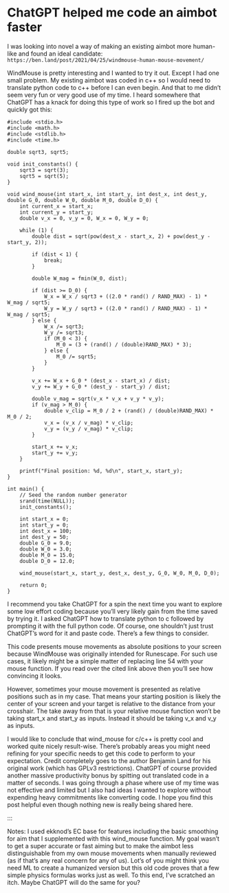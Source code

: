 # ChatGPT helped me code an aimbot faster

I was looking into novel a way of making an existing aimbot more human-like and found an ideal candidate: `https://ben.land/post/2021/04/25/windmouse-human-mouse-movement/`

WindMouse is pretty interesting and I wanted to try it out. Except I had one small problem. My existing aimbot was coded in c++ so I would need to translate python code to c++ before I can even begin. And that to me didn’t seem very fun or very good use of my time. I heard somewhere that ChatGPT has a knack for doing this type of work so I fired up the bot and quickly got this:

```
#include <stdio.h>
#include <math.h>
#include <stdlib.h>
#include <time.h>

double sqrt3, sqrt5;

void init_constants() {
    sqrt3 = sqrt(3);
    sqrt5 = sqrt(5);
}

void wind_mouse(int start_x, int start_y, int dest_x, int dest_y, double G_0, double W_0, double M_0, double D_0) {
    int current_x = start_x;
    int current_y = start_y;
    double v_x = 0, v_y = 0, W_x = 0, W_y = 0;

    while (1) {
        double dist = sqrt(pow(dest_x - start_x, 2) + pow(dest_y - start_y, 2));

        if (dist < 1) {
            break;
        }

        double W_mag = fmin(W_0, dist);

        if (dist >= D_0) {
            W_x = W_x / sqrt3 + ((2.0 * rand() / RAND_MAX) - 1) * W_mag / sqrt5;
            W_y = W_y / sqrt3 + ((2.0 * rand() / RAND_MAX) - 1) * W_mag / sqrt5;
        } else {
            W_x /= sqrt3;
            W_y /= sqrt3;
            if (M_0 < 3) {
                M_0 = (3 + (rand() / (double)RAND_MAX) * 3);
            } else {
                M_0 /= sqrt5;
            }
        }

        v_x += W_x + G_0 * (dest_x - start_x) / dist;
        v_y += W_y + G_0 * (dest_y - start_y) / dist;

        double v_mag = sqrt(v_x * v_x + v_y * v_y);
        if (v_mag > M_0) {
            double v_clip = M_0 / 2 + (rand() / (double)RAND_MAX) * M_0 / 2;
            v_x = (v_x / v_mag) * v_clip;
            v_y = (v_y / v_mag) * v_clip;
        }

        start_x += v_x;
        start_y += v_y;
    }

    printf("Final position: %d, %d\n", start_x, start_y);
}

int main() {
    // Seed the random number generator
    srand(time(NULL));
    init_constants();

    int start_x = 0;
    int start_y = 0;
    int dest_x = 100;
    int dest_y = 50;
    double G_0 = 9.0;
    double W_0 = 3.0;
    double M_0 = 15.0;
    double D_0 = 12.0;

    wind_mouse(start_x, start_y, dest_x, dest_y, G_0, W_0, M_0, D_0);

    return 0;
}
```
I recommend you take ChatGPT for a spin the next time you want to explore some low effort coding because you’ll very likely gain from the time saved by trying it. I asked ChatGPT how to translate python to c followed by prompting it with the full python code. Of course, one shouldn’t just trust ChatGPT’s word for it and paste code. There’s a few things to consider. 

This code presents mouse movements as absolute positions to your screen because WindMouse was originally intended for Runescape. For such use cases, it likely might be a simple matter of replacing line 54 with your mouse function. If you read over the cited link above then you’ll see how convincing it looks.

However, sometimes your mouse movement is presented as relative positions such as in my case. That means your starting position is likely the center of your screen and your target is relative to the distance from your crosshair. The take away from that is your relative mouse function won’t be taking start_x and start_y as inputs. Instead it should be taking v_x and v_y as inputs.

I would like to conclude that wind_mouse for c/c++ is pretty cool and worked quite nicely result-wise. There’s probably areas you might need refining for your specific needs to get this code to perform to your expectation. Credit completely goes to the author Benjamin Land for his original work (which has GPLv3 restrictions). ChatGPT of course provided another massive productivity bonus by spitting out translated code in a matter of seconds. I was going through a phase where use of my time was not effective and limited but I also had ideas I wanted to explore without expending heavy commitments like converting code. I hope you find this post helpful even though nothing new is really being shared here. 

:::

Notes: I used ekknod’s EC base for features including the basic smoothing for aim that I supplemented with this wind_mouse function. My goal wasn’t to get a super accurate or fast aiming but to make the aimbot less distinguishable from my own mouse movements when manually reviewed (as if that’s any real concern for any of us). Lot’s of you might think you need ML to create a humanized version but this old code proves that a few simple physics formulas works just as well. To this end, I’ve scratched an itch. Maybe ChatGPT will do the same for you?
